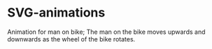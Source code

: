 # SVG-animations
Animation for man on bike; The man on the bike moves upwards and downwards as the wheel of the bike rotates.